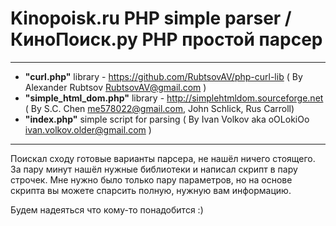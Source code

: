<h1>Kinopoisk.ru PHP simple parser / КиноПоиск.ру PHP простой парсер</h1>
<hr />

- <b>"curl.php"</b> library - https://github.com/RubtsovAV/php-curl-lib ( By Alexander Rubtsov <RubtsovAV@gmail.com> )
- <b>"simple_html_dom.php"</b> library - http://simplehtmldom.sourceforge.net ( By S.C. Chen <me578022@gmail.com>, John Schlick, Rus Carroll)
- <b>"index.php"</b> simple script for parsing ( By Ivan Volkov aka oOLokiOo <ivan.volkov.older@gmail.com> )
<hr />

Поискал сходу готовые варианты парсера, не нашёл ничего стоящего. За пару минут нашёл нужные библиотеки и написал скрипт в пару строчек.
Мне нужно было только пару параметров, но на основе скрипта вы можете спарсить полную, нужную вам информацию.

Будем надеяться что кому-то понадобится :)
